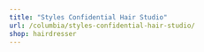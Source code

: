 ```yaml
---
title: "Styles Confidential Hair Studio"
url: /columbia/styles-confidential-hair-studio/
shop: hairdresser
---
```

